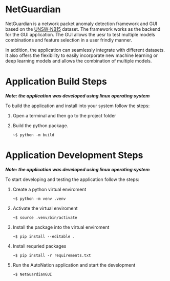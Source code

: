 # NetGuardian

NetGuardian is a network packet anomaly detection framework and GUI based on the
[UNSW-NB15](https://www.kaggle.com/datasets/mrwellsdavid/unsw-nb15) dataset. The
framework works as the backend for the GUI application. The GUI allows the uesr to
test multiple models combinations and feature selection in a user frindly manner.

In addition, the application can seamlessly integrate with different datasets.
It also offers the flexibility to easily incorporate new machine learning or
deep learning models and allows the combination of multiple models.

# Application Build Steps

**_Note: the application was developed using linux operating system_**

To build the application and install into your system follow the steps:

1. Open a terminal and then go to the project folder

2. Build the python package.
   ```
   ~$ python -m build
   ```

# Application Development Steps

**_Note: the application was developed using linux operating system_**

To start developing and testing the application follow the steps:

1. Create a python virtual enviroment

   ```
   ~$ python -m venv .venv
   ```

2. Activate the virtual enviroment

   ```
   ~$ source .venv/bin/activate
   ```

3. Install the package into the virtual enviroment

   ```
   ~$ pip install --editable .
   ```

4. Install requried packages

   ```
   ~$ pip install -r requirements.txt
   ```

5. Run the AutoNation application and start the development
   ```
   ~$ NetGuardianGUI
   ```
